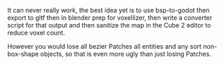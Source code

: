 It can never really work, the best idea yet is to use bsp-to-godot then export to gltf then in blender prep for voxellizer, then write a converter script for that output and then sanitize the map in the Cube 2 editor to reduce voxel count.

However you would lose all bezier Patches all entities and any sort non-box-shape objects, so that is even more ugly than just losing Patches.
